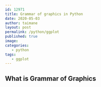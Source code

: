 ```yaml
---
id: 12971
title: Grammar of graphics in Python
date: 2020-05-03
author: taimane
layout: post
permalink: /python/ggplot
published: true
image: 
categories: 
   - python
tags:
   - ggplot
---
```

## What is Grammar of Graphics

